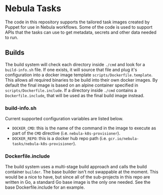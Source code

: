 # Nebula Tasks

The code in this repository supports the tailored task images created by
Puppet for use in Nebula workflows. Some of the code is used to support
APIs that the tasks can use to get metadata, secrets and other data needed
to run.

## Builds

The build system will check each directory inside `./cmd` and look for a
`build-info.sh` file. If one exists, it will source that file and plug it's
configuration into a docker image template `scripts/Dockerfile.template`. This
allows all required binaries to be build into their own docker images. By default
the final image is based on an alpine container specified in `scripts/Dockerfile.include`.
If a directory inside `./cmd` contains a `Dockerfile.include`, that will be used as
the final build image instead.

### build-info.sh

Current supported configuration variables are listed below.

- `DOCKER_CMD`: this is the name of the command in the image to execute as part of the
  `CMD` directive (i.e. `nebula-k8s-provisioner`).
- `DOCKER_REPO`: this is a docker hub repo path (i.e. `gcr.io/nebula-tasks/nebula-k8s-provisioner`).

### Dockerfile.include

The build system uses a multi-stage build approach and calls the build container `builder`.
The base builder isn't not swappable at the moment. This would be a nice to have, but since
all of the sub-projects in this repo are written in Go, a standard Go base image is the only
one needed. See the base Dockerfile.include for an example.
